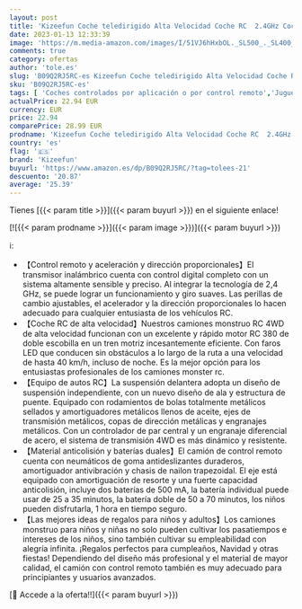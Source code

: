 ```yaml
---
layout: post
title: 'Kizeefun Coche teledirigido Alta Velocidad Coche RC  2.4GHz Coche de Juguetes Niños 3 4 5 6 7 8 9 10 11 12 13 Años  Coche Radiocontrol para Regalos Navidad Cumpleaños Juegos'
date: 2023-01-13 12:33:39
image: 'https://m.media-amazon.com/images/I/51VJ6hHxbOL._SL500_._SL400_.jpg'
comments: true
category: ofertas
author: 'tole.es'
slug: 'B09Q2RJ5RC-es Kizeefun Coche teledirigido Alta Velocidad Coche RC 2.4GHz...'
sku: 'B09Q2RJ5RC-es'
tags: [ 'Coches controlados por aplicación o por control remoto','Juguetes','Juguetes y juegos','Radiocontrol','Vehículos controlados por aplicación y control remoto','kizeefun','navidad','🇪🇸', ]
actualPrice: 22.94 EUR
currency: EUR
price: 22.94
comparePrice: 28.99 EUR
prodname: 'Kizeefun Coche teledirigido Alta Velocidad Coche RC  2.4GHz Coche de Juguetes Niños 3 4 5 6 7 8 9 10 11 12 13 Años  Coche Radiocontrol para Regalos Navidad Cumpleaños Juegos'
country: 'es'
flag: '🇪🇸'
brand: 'Kizeefun'
buyurl: 'https://www.amazon.es/dp/B09Q2RJ5RC/?tag=tolees-21'
descuento: '20.87'
average: '25.39'
---
```


Tienes [{{< param title >}}]({{< param buyurl >}}) en el siguiente enlace!

[![{{< param prodname >}}]({{< param image >}})]({{< param buyurl >}})

ℹ️:

- 【Control remoto y aceleración y dirección proporcionales】El transmisor inalámbrico cuenta con control digital completo con un sistema altamente sensible y preciso. Al integrar la tecnología de 2,4 GHz, se puede lograr un funcionamiento y giro suaves. Las perillas de cambio ajustables, el acelerador y la dirección proporcionales lo hacen adecuado para cualquier entusiasta de los vehículos RC.
- 【Coche RC de alta velocidad】Nuestros camiones monstruo RC 4WD de alta velocidad funcionan con un excelente y rápido motor RC 380 de doble escobilla en un tren motriz incesantemente eficiente. Con faros LED que conducen sin obstáculos a lo largo de la ruta a una velocidad de hasta 40 km/h, incluso de noche. Es la mejor opción para los entusiastas profesionales de los camiones monster rc.
- 【Equipo de autos RC】La suspensión delantera adopta un diseño de suspensión independiente, con un nuevo diseño de ala y estructura de puente. Equipado con rodamientos de bolas totalmente metálicos sellados y amortiguadores metálicos llenos de aceite, ejes de transmisión metálicos, copas de dirección metálicas y engranajes metálicos. Con un controlador de par central y un engranaje diferencial de acero, el sistema de transmisión 4WD es más dinámico y resistente.
- 【Material anticolisión y baterías duales】El camión de control remoto cuenta con neumáticos de goma antideslizantes duraderos, amortiguador antivibración y chasis de nailon trapezoidal. El eje está equipado con amortiguación de resorte y una fuerte capacidad anticolisión, incluye dos baterías de 500 mA, la batería individual puede usar de 25 a 35 minutos, la batería doble de 50 a 70 minutos, los niños pueden disfrutarla, 1 hora en tiempo seguro.
- 【Las mejores ideas de regalos para niños y adultos】Los camiones monstruo para niños y niñas no solo pueden cultivar los pasatiempos e intereses de los niños, sino también cultivar su empleabilidad con alegría infinita. ¡Regalos perfectos para cumpleaños, Navidad y otras fiestas! Dependiendo del diseño más profesional y el material de mayor calidad, el camión con control remoto también es muy adecuado para principiantes y usuarios avanzados.

[🛒 Accede a la oferta!!]({{< param buyurl >}})
